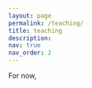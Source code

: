 ```yaml
---
layout: page
permalink: /teaching/
title: teaching
description:
nav: true
nav_order: 2
---
```


For now, 
